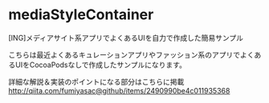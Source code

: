 # mediaStyleContainer
[ING]メディアサイト系アプリでよくあるUIを自力で作成した簡易サンプル

こちらは最近よくあるキュレーションアプリやファッション系のアプリでよくあるUIをCocoaPodsなしで作成したサンプルになります。

詳細な解説＆実装のポイントになる部分はこちらに掲載
http://qiita.com/fumiyasac@github/items/2490990be4c011935368
